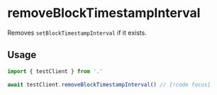 # removeBlockTimestampInterval

Removes `setBlockTimestampInterval` if it exists.

## Usage

```ts
import { testClient } from '.'
 
await testClient.removeBlockTimestampInterval() // [!code focus]
```
